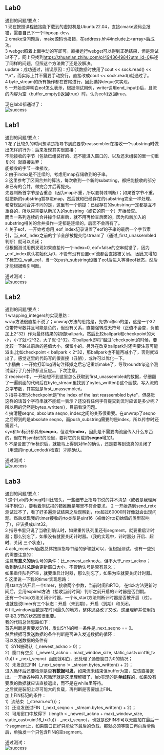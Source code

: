 ## Lab0

遇到的问题/要点：  
1 现在按照课程链接能下载到的虚拟机是Ubuntu22.04，直接cmake源码会报错，需要自己下一个libpcap-dev。  
2 cmake没问题后，make源码也报错，在address.hh中include上\<array>后成功。  
3 webget照着上面手动的写即可。直接运行webget可以得到正确结果，但是测试过不了。网上只找到<https://zhuanlan.zhihu.com/p/494364984?utm_id=0>描述了同样的问题，但照这个方法做了还是没解决。  
update：成功通过，错误原因：打印读数据时使用了cout << sock.read() << "\n"，而实际上并不需要手动换行。直接改成cout << sock.read()就通过了。  
4 byte_stream的所有操作都在首尾进行，因此选择deque来实现。  
5 一开始没弄明白eof怎么表示，根据测试用例，writer调用end_input()后，且流的内容为空（buffer_empty()返回true）时，认为eof()返回true。

现在lab0都通过了：  
![success](https://github.com/QianLiii/sponge/assets/91267727/20173ebb-4d04-4681-b4a3-e991924b6917)

## Lab1

遇到的问题/要点：  
1 花了比较久的时间想清楚指导书到底要求reassembler在接收一个substring时做出怎样的行为；后来发现其实很直接：  
不能接收的字节（包括已组装好的、还不能进入窗口的、以及还未组装的里一切重复的）就直接丢弃；  
能接收的字节一律接收。  
2 由于index是不连续的，考虑用map存储收到的子串。  
3 这里参考了区间合并的算法，每次收到一个新的substring，都把能接收的部分和已有的合并，做完合并后再提交。  
先要判断首字节是否重合（因为map不重，所以要特殊判断）；如果首字节不重，就把新的substring暂存进map，然后就和已经存在的substring完全一样处理。  
和常规区间合并不同的是，这里有一个前提：已经存在的substring一定都是互不重叠的，所以只需要从新加入的substring（或它的前一个）开始检查。  
而当一系列连续的合并操作结束后，就不用再检查后面的，因为和新加入的substring相关的合并操作一定都是连续的，后面不会再有了。  
4 关于eof，一开始考虑用_eof_index记录设置了eof的子串的最后一个字节索引，当_eof_index之前的字节全部被提交给stream了（通过_first_unassembled判断）就可以关闭；  
但根据测试用例发现如果直接传一个index=0, eof=false的空串就错了，因为_eof_index默认初始化为0，不管有没有设置eof流都会直接被关闭。
因此又增加了标志位_wait_eof，当一次push_substring设置了eof后进入等待eof状态，然后才能根据索引判断。  

通过测试：  
![success](https://github.com/QianLiii/sponge/assets/91267727/96929e37-51fc-495b-8d0f-e459ee4f83af)

## Lab2

遇到的问题/要点：  
1 wrapping_integers的实现思路：  
wrap方法很直接不说了；unwrap方法的思路是，先求n和isn的差，这是一个32位带符号数并且可能是负的，但没有关系，直接强转成无符号（正值不会变，负值加上2^32）作为最终结果的初值ballpark。然后比较ballpark和checkpoint的大小，小了就+2^32，大了就-2^32。在ballpark即将“越过”checkpoint的时候，要比较一下越过前后的差值大小，保留小的。另外在改变ballpark时还需要注意可能溢出,比如checkpoint < ballpark < 2^32，那ballpark也不能再减小了，否则就溢出了。感觉这里的代码写的很直接（丑陋），或许可以优化一下。  
*小插曲：一开始打印log语句注释掉之后忘记重新make了，导致roundtrip这个测试运行了几分钟都没反应。。下次注意。  
2 receiver中，一开始想不到这里怎么获取到first_unassembled的数据，仔细翻了一遍前面的代码后在byte_stream里找到了bytes_written()这个函数，写入流的总字节数，其实就是first_unassembled。  
3 指导书里说checkpoint是"the index of the last reassembled byte"，但感觉这样的话首个字符串就不能统一表示？还没有任何字符提交到流时应该是多少呢？  
所以用的仍然是bytes_written()，目前看没问题。  
4 搞清楚seqno, absolute seqno, index之间的关系很重要。在unwrap了seqno之后得到的是absolute seqno，而push_substring需要的是index，所以传参时还需要-1。  
syn和fin标识都具有**seqno**，但没有**index**，因此是不需要向流里传入什么东西的，但在有syn标识的段里，要将它的负载的**seqno**增加1。  
5 不是设置了fin标识后，就能马上得到对fin的确认，还是要等到流真的关闭了（用流的input_ended()检查）才能确认。

通过测试：  
![success](https://github.com/QianLiii/sponge/assets/91267727/7c05edf0-5d10-42fc-9e75-42562e6ee7c1)

## Lab3

遇到的问题/要点：  
1 这个Lab的debug时间比较久，一些细节上指导书说的并不清楚（或者是我理解得不到位），要看着测试报的错推断是哪里不符合要求。 
2 一开始遇到send_retx测试过不了，看了好多遍测试结果之后观察到，rto超过60000时好像就会出现问题。然后发现我的timer接收的rto类型是uint16（被给的rto初始值的类型影响了），应该换成uint32。  
3 指导书里只说了当收到确认时，如果重传队列里还有segment，就要重启计时器；那么别忘了，如果没有就要关闭计时器。（我的实现中，计时器分 开启、超时、关闭 三个状态）。  
4 ack_received函数总体按照指导书给的步骤就可以，但根据测试，也有一些别的需要注意的：  
注意**有意义的**确认号的条件：比_newest_ackno大，但不大于_next_ackno；  
收到确认时**总是**会更新窗口大小，不管确认号是否有意义；  
如果重传队列不空，就要重启计时器，那么别忘了，如果为空就要关闭计时器。  
5 这里说一下我的timer实现思路：  
用start方法开启一个timer，接收两个参数，当前时间和RTO。
在tick方法更新时间后，会用expired方法（接收当前时间）判断之前开启的计时器是否到期。  
还有一个stop方法关闭计时器，一个is_start方法判断计时器是否被开启（过）。  
也就是说timer有三个状态：开启（未到期），开启（到期）和关闭。  
6 fill_window函数是花时间最久的地方，整体思路改了又改，这里理解并使用指导书3.3节的状态图很重要。  
我的代码总体思路如下：  
首先判断是否要发SYN，发出SYN的唯一条件是_next_seqno == 0。  
然后根据可发送数据的条件判断是否进入发送数据的循环：  
可以发送数据的条件有  
1）SYN被确认（_newest_ackno > 0）；  
2）窗口有空余（_newest_ackno + max(_window_size, static_cast<uint16_t>(1u)) > _next_seqno）画图就明白，还处理了通告窗口为0的情况；  
3）未发送过FIN（_next_seqno != _stream.bytes_written() + 2）；  
进入循环后还要检测是否**有数据可发**，如果流未结束但buffer为空，应该直接退出。一开始各种陷入死循环就是这里理解错了，lab实现的是**单线程**的，如果没有要发的数据就应该直接退出，而不是在while里等待。  
之后就是装配上尽可能大的负载，再判断是否要加上FIN。  
加上FIN标记的条件：  
1）流结束（_stream.eof()）；  
2）还没发送过FIN（_next_seqno < _stream.bytes_written() + 2）；  
3）可用窗口中放得下（length < _newest_ackno + max(_window_size, static_cast<uint16_t>(1u)) - _next_seqno），也就是说FIN不可以无脑加在最后一个segment上，如果窗口正好只能放下最后的负载，那就必须等窗口再向后滑动后，单独发一个只包含FIN的空segment。

通过测试：  
![success](https://github.com/QianLiii/sponge/assets/91267727/a11cf363-994b-4de1-8a78-da505e091f57)


